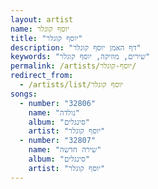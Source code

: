 ```yaml
---
layout: artist
name: יוסף קוגלר
title: "יוסף קוגלר"
description: "דף האמן יוסף קוגלר"
keywords: "שירים, מוזיקה, יוסף קוגלר"
permalink: /artists/יוסף-קוגלר/
redirect_from:
  - /artists/list/יוסף קוגלר
songs:
  - number: "32806"
    name: "נולדה"
    album: "סינגלים"
    artist: "יוסף קוגלר"
  - number: "32807"
    name: "שירה חדשה"
    album: "סינגלים"
    artist: "יוסף קוגלר"
---
```

